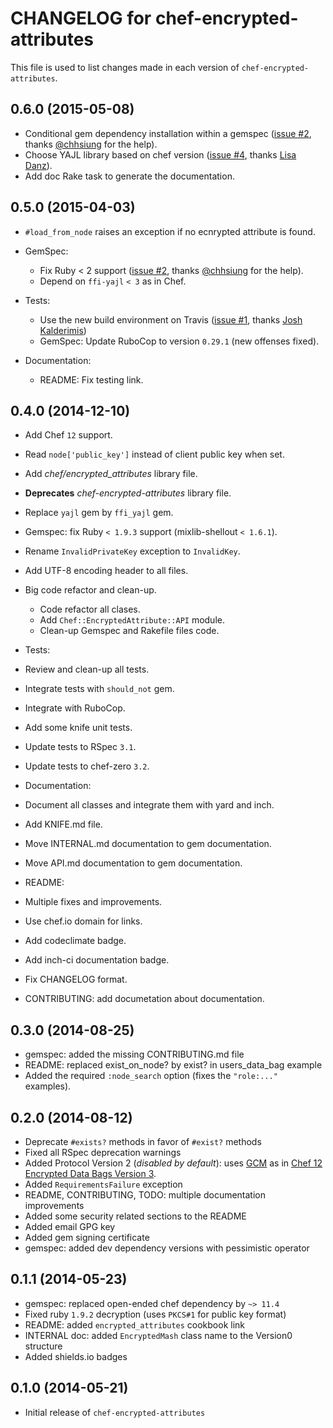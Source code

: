 # CHANGELOG for chef-encrypted-attributes

This file is used to list changes made in each version of `chef-encrypted-attributes`.

## 0.6.0 (2015-05-08)

* Conditional gem dependency installation within a gemspec ([issue #2](https://github.com/onddo/chef-encrypted-attributes/pull/2), thanks [@chhsiung](https://github.com/chhsiung) for the help).
* Choose YAJL library based on chef version ([issue #4](https://github.com/onddo/chef-encrypted-attributes/pull/4), thanks [Lisa Danz](https://github.com/ldanz)).
* Add doc Rake task to generate the documentation.

## 0.5.0 (2015-04-03)

* `#load_from_node` raises an exception if no ecnrypted attribute is found.
* GemSpec:
  * Fix Ruby < 2 support ([issue #2](https://github.com/onddo/chef-encrypted-attributes/pull/2), thanks [@chhsiung](https://github.com/chhsiung) for the help).
  * Depend on `ffi-yajl` `< 3` as in Chef.

* Tests:
  * Use the new build environment on Travis ([issue #1](https://github.com/onddo/chef-encrypted-attributes/pull/1), thanks [Josh Kalderimis](https://github.com/joshk))
  * GemSpec: Update RuboCop to version `0.29.1` (new offenses fixed).

* Documentation:
  * README: Fix testing link.

## 0.4.0 (2014-12-10)

* Add Chef `12` support.
* Read `node['public_key']` instead of client public key when set.
* Add *chef/encrypted_attributes* library file.
 * **Deprecates** *chef-encrypted-attributes* library file.
* Replace `yajl` gem by `ffi_yajl` gem.
* Gemspec: fix Ruby `< 1.9.3` support (mixlib-shellout `< 1.6.1`).
* Rename `InvalidPrivateKey` exception to `InvalidKey`.
* Add UTF-8 encoding header to all files.
* Big code refactor and clean-up.
  * Code refactor all clases.
  * Add `Chef::EncryptedAttribute::API` module.
  * Clean-up Gemspec and Rakefile files code.

* Tests:
 * Review and clean-up all tests.
 * Integrate tests with `should_not` gem.
 * Integrate with RuboCop.
 * Add some knife unit tests.
 * Update tests to RSpec `3.1`.
 * Update tests to chef-zero `3.2`.

* Documentation:
 * Document all classes and integrate them with yard and inch.
 * Add KNIFE.md file.
 * Move INTERNAL.md documentation to gem documentation.
 * Move API.md documentation to gem documentation.
 * README:
  * Multiple fixes and improvements.
  * Use chef.io domain for links.
  * Add codeclimate badge.
  * Add inch-ci documentation badge.
 * Fix CHANGELOG format.
 * CONTRIBUTING: add documetation about documentation.

## 0.3.0 (2014-08-25)

* gemspec: added the missing CONTRIBUTING.md file
* README: replaced exist_on_node? by exist? in users_data_bag example
* Added the required `:node_search` option (fixes the `"role:..."` examples).

## 0.2.0 (2014-08-12)

* Deprecate `#exists?` methods in favor of `#exist?` methods
* Fixed all RSpec deprecation warnings
* Added Protocol Version 2 (*disabled by default*): uses [GCM](http://en.wikipedia.org/wiki/Galois/Counter_Mode) as in [Chef 12 Encrypted Data Bags Version 3](https://github.com/opscode/chef/pull/1591).
 * Added `RequirementsFailure` exception
* README, CONTRIBUTING, TODO: multiple documentation improvements
 * Added some security related sections to the README
* Added email GPG key
* Added gem signing certificate
* gemspec: added dev dependency versions with pessimistic operator

## 0.1.1 (2014-05-23)

* gemspec: replaced open-ended chef dependency by `~> 11.4`
* Fixed ruby `1.9.2` decryption (uses `PKCS#1` for public key format)
* README: added `encrypted_attributes` cookbook link
* INTERNAL doc: added `EncryptedMash` class name to the Version0 structure
* Added shields.io badges

## 0.1.0 (2014-05-21)

* Initial release of `chef-encrypted-attributes`
